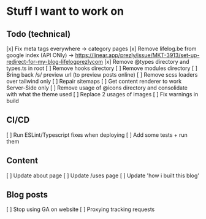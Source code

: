 # Stuff I want to work on

## Todo (technical)

[x] Fix meta tags everywhere -> category pages
[x] Remove lifelog.be from google index (API ONly) -> https://linear.app/prezly/issue/MKT-3913/set-up-redirect-for-my-blog-lifelogprezlycom
[x] Remove @types directory and types.ts in root
[ ] Remove hooks directory
[ ] Remove modules directory
[ ] Bring back /s/ preview url (to preview posts online)
[ ] Remove scss loaders over tailwind only
[ ] Repair sitemaps
[ ] Get content renderer to work Server-Side only
[ ] Remove usage of @icons directory and consolidate with what the theme used
[ ] Replace 2 usages of images
[ ] Fix warnings in build

## CI/CD

[ ] Run ESLint/Typescript fixes when deploying
[ ] Add some tests + run them

## Content

[ ] Update about page
[ ] Update /uses page
[ ] Update 'how i built this blog'

## Blog posts

[ ] Stop using GA on website
[ ] Proxying tracking requests



